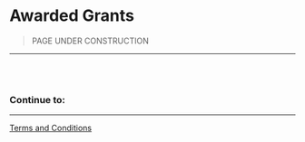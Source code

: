 # Awarded Grants

>PAGE UNDER CONSTRUCTION
---

<br/>

<!---






--->

</br>

### Continue to:
---
[Terms and Conditions](Terms-and-Conditions)